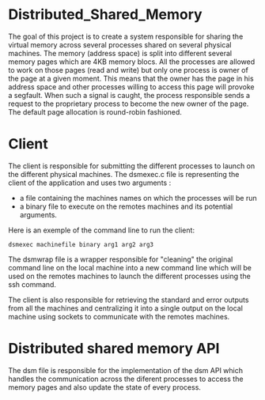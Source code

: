 # Distributed_Shared_Memory

The goal of this project is to create a system responsible for sharing the virtual memory across several processes shared on several physical machines.
The memory (address space) is split into different several memory pages which are 4KB memory blocs. All the processes are allowed to work on those pages (read and write) but only one process is owner of the page at a given moment.
This means that the owner has the page in his address space and other processes willing to access this page will provoke a segfault.
When such a signal is caught, the process responsible sends a request to the proprietary process to become the new owner of the page.
The default page allocation is round-robin fashioned.

# Client

The client is responsible for submitting the different processes to launch on the different physical machines. The dsmexec.c file is representing the client of the application and uses two arguments :
- a file containing the machines names on which the processes will be run
- a binary file to execute on the remotes machines and its potential arguments.

Here is an exemple of the command line to run the client:

```
dsmexec machinefile binary arg1 arg2 arg3
```

The dsmwrap file is a wrapper responsible for "cleaning" the original command line on the local machine into a new command line which will be used on the remotes machines to launch the different processes using the ssh command.

The client is also responsible for retrieving the standard and error outputs from all the machines and centralizing it into a single output on the local machine using sockets to communicate with the remotes machines.

# Distributed shared memory API

The dsm file is responsible for the implementation of the dsm API which handles the communication across the diferent processes to access the memory pages and also update the state of every process. 
